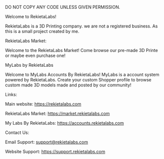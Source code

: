 DO NOT COPY ANY CODE UNLESS GIVEN PERMISSION. 

Welcome to RekietaLabs!

RekietaLabs is a 3D Printing company. we are not a registered business. As this is a small project created by me. 

RekietaLabs Market:

Welcome to the RekietaLabs Market! Come browse our pre-made 3D Printe or maybe even purchase one!

MyLabs by RekietaLabs

Welcome to MyLabs Accounts By RekietaLabs! MyLabs is a account system powered by RekietaLabs. Create your custom Shopper profile to browse custom made 3D models made and posted by our community! 

Links:

Main website: https://rekietalabs.com

RekietaLabs Market: https://market.rekietalabs.com

My Labs By RekietaLabs: https://accounts.rekietalabs.com

Contact Us:

Email Support: support@rekietalabs.com

Website Support: https://support.rekietalabs.com
